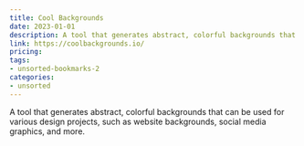 ```yaml
---
title: Cool Backgrounds
date: 2023-01-01
description: A tool that generates abstract, colorful backgrounds that can be used for various design projects, such as website backgrounds, social media graphics, and more.
link: https://coolbackgrounds.io/
pricing: 
tags: 
- unsorted-bookmarks-2 
categories: 
- unsorted 
---
```


A tool that generates abstract, colorful backgrounds that can be used for various design projects, such as website backgrounds, social media graphics, and more.